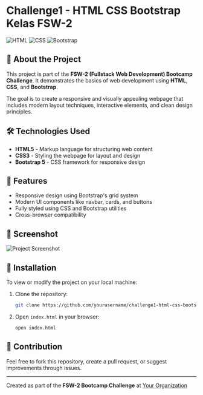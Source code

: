 # Challenge1 - HTML CSS Bootstrap Kelas FSW-2

![HTML](https://img.shields.io/badge/HTML5-E34F26?style=for-the-badge&logo=html5&logoColor=white)
![CSS](https://img.shields.io/badge/CSS3-1572B6?style=for-the-badge&logo=css3&logoColor=white)
![Bootstrap](https://img.shields.io/badge/Bootstrap-563D7C?style=for-the-badge&logo=bootstrap&logoColor=white)

## 🚀 About the Project

This project is part of the **FSW-2 (Fullstack Web Development) Bootcamp Challenge**. It demonstrates the basics of web development using **HTML**, **CSS**, and **Bootstrap**.

The goal is to create a responsive and visually appealing webpage that includes modern layout techniques, interactive elements, and clean design principles.

## 🛠️ Technologies Used

- **HTML5** - Markup language for structuring web content
- **CSS3** - Styling the webpage for layout and design
- **Bootstrap 5** - CSS framework for responsive design

## 🎨 Features

- Responsive design using Bootstrap's grid system
- Modern UI components like navbar, cards, and buttons
- Fully styled using CSS and Bootstrap utilities
- Cross-browser compatibility

## 📸 Screenshot

![Project Screenshot](screenshot.png)

## 📝 Installation

To view or modify the project on your local machine:

1. Clone the repository:
    ```bash
    git clone https://github.com/yourusername/challenge1-html-css-bootstrap.git
    ```

2. Open `index.html` in your browser:
    ```bash
    open index.html
    ```

## 🤝 Contribution

Feel free to fork this repository, create a pull request, or suggest improvements through issues.

---

Created as part of the **FSW-2 Bootcamp Challenge** at [Your Organization](https://yourorganization.com)
